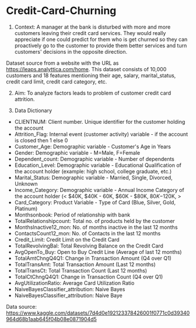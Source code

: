 # Credit-Card-Churning

1. Context: A manager at the bank is disturbed with more and more customers leaving their credit card services. They would really appreciate if one could predict for them who is get churned so they can proactively go to the customer to provide them better services and turn customers' decisions in the opposite direction.

Dataset source from a website with the URL as https://leaps.analyttica.com/home. This dataset consists of 10,000 customers and 18 features mentioning their age, salary, marital_status, credit card limit, credit card category, etc.

2. Aim: To analyze factors leads to problem of customer credit card attrition.

3. Data Dictionary

- CLIENTNUM: Client number. Unique identifier for the customer holding the account
- Attrition_Flag: Internal event (customer activity) variable - if the account is closed then 1 else 0
- Customer_Age: Demographic variable - Customer's Age in Years
- Gender: Demographic variable - M=Male, F=Female
- Dependent_count: Demographic variable - Number of dependents
- Education_Level: Demographic variable - Educational Qualification of the account holder (example: high school, college graduate, etc.)
- Marital_Status: Demographic variable - Married, Single, Divorced, Unknown
- Income_Category: Demographic variable - Annual Income Category of the account holder (< $40K, $40K - 60K, $60K - $80K, $80K-$120K, >
- Card_Category: Product Variable - Type of Card (Blue, Silver, Gold, Platinum)
- Monthsonbook: Period of relationship with bank
- TotalRelationshipcount: Total no. of products held by the customer
- MonthsInactive12_mon: No. of months inactive in the last 12 months
- ContactsCount12_mon: No. of Contacts in the last 12 months
- Credit_Limit: Credit Limit on the Credit Card
- TotalRevolvingBal: Total Revolving Balance on the Credit Card
- AvgOpenTo_Buy: Open to Buy Credit Line (Average of last 12 months)
- TotalAmtChngQ4Q1: Change in Transaction Amount (Q4 over Q1)
- TotalTransAmt: Total Transaction Amount (Last 12 months)
- TotalTransCt: Total Transaction Count (Last 12 months)
- TotalCtChngQ4Q1: Change in Transaction Count (Q4 over Q1)
- AvgUtilizationRatio: Average Card Utilization Ratio
- NaiveBayesClassifier_attribution: Naive Bayes
- NaiveBayesClassifier_attribution: Naive Baye

Data source: https://www.kaggle.com/datasets/7d4d0e192123378426001f0771c0d39340964d68b1aab645f04b08e0871904d5
